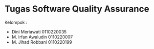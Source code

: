 # Tugas Software Quality Assurance
Kelompok :
- Dini Meriawati 0110220035
- M. Irfan Awaludin 0110220007
- M. Jihad Robbani 0110220199

